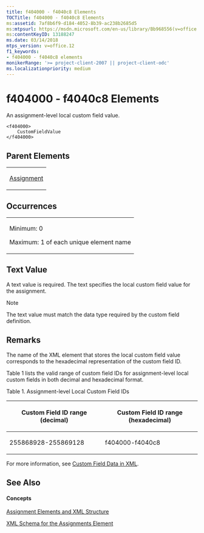 ```yaml
---
title: f404000 - f4040c8 Elements
TOCTitle: f404000 - f4040c8 Elements
ms:assetid: 7af8b6f9-d184-4052-8b39-ac238b2685d5
ms:mtpsurl: https://msdn.microsoft.com/en-us/library/Bb968556(v=office.12)
ms:contentKeyID: 13188247
ms.date: 03/14/2018
mtps_version: v=office.12
f1_keywords:
- f404000 - f4040c8 elements
monikerRange: '>= project-client-2007 || project-client-odc'
ms.localizationpriority: medium
---
```


# f404000 - f4040c8 Elements




An assignment-level local custom field value.

    <f404000>
        CustomFieldValue
    </f404000>

## Parent Elements

<table>
<colgroup>
<col style="width: 100%" />
</colgroup>
<tbody>
<tr class="odd">
<td><p><a href="assignment-element.md">Assignment</a></p></td>
</tr>
</tbody>
</table>

## Occurrences

<table>
<colgroup>
<col style="width: 100%" />
</colgroup>
<tbody>
<tr class="odd">
<td><p>Minimum: 0</p>
<p>Maximum: 1 of each unique element name</p></td>
</tr>
</tbody>
</table>

## Text Value

A text value is required. The text specifies the local custom field value for the assignment.


> [!NOTE]
> The text value must match the data type required by the custom field definition.


## Remarks

The name of the XML element that stores the local custom field value corresponds to the hexadecimal representation of the custom field ID.

Table 1 lists the valid range of custom field IDs for assignment-level local custom fields in both decimal and hexadecimal format.

Table 1. Assignment-level Local Custom Field IDs

<table>
<colgroup>
<col style="width: 50%" />
<col style="width: 50%" />
</colgroup>
<thead>
<tr class="header">
<th><p>Custom Field ID range (decimal)</p></th>
<th><p>Custom Field ID range (hexadecimal)</p></th>
</tr>
</thead>
<tbody>
<tr class="odd">
<td><p>255868928-255869128</p></td>
<td><p>f404000-f4040c8</p></td>
</tr>
</tbody>
</table>

For more information, see [Custom Field Data in XML](custom-field-data-in-xml.md).

## See Also

#### Concepts

[Assignment Elements and XML Structure](assignment-elements-and-xml-structure.md)

[XML Schema for the Assignments Element](xml-schema-for-the-assignments-element.md)

